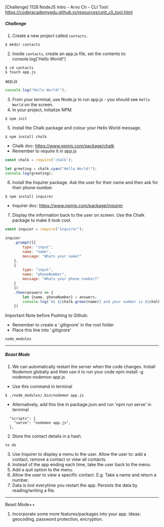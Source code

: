 [Challenge] 1128 NodeJS Intro - Arvo Ch - CLI Tool: https://coderacademyedu.github.io/resources/unit_cli_tool.html

##### Challenge
1.	Create a new project called `contacts`.
```
$ mkdir contacts
```
2.	Inside `contacts`, create an app.js file, set the contents to:
console.log('Hello World!')

```
$ cd contacts
$ touch app.js
```
app.js
```javascript
console.log("Hello World!");
```

3.	From your terminal, use Node.js to run app.js - you should see `Hello World` on the screen.
4.	In your project, initialize NPM.
```
$ npm init
```
5.	Install the Chalk package and colour your Hello World message.
```
$ npm install chalk
```
- Chalk doc: https://www.npmjs.com/package/chalk
- Remember to require it in app.js
```javascript
const chalk = require('chalk');

let greeting = chalk.cyan("Hello World!");
console.log(greeting);
```

6.	Install the Inquirer package. Ask the user for their name and then ask for their phone number.
```
$ npm install inquirer
```
- Inquirer doc: https://www.npmjs.com/package/inquirer

7.	Display the information back to the user on screen. Use the Chalk package to make it look cool.

```javascript
const inquier = require("inquirer");

inquier
    .prompt([{
        type: "input",
        name: "name",
        message: "Whats your name?"
    },
    {
        type: "input",
        name: "phoneNumber",
        message: "Whats your phone number?"
    }
    ])
    .then(answers => {
        let {name, phoneNumber} = answers;
        console.log(`Hi ${chalk.green(name)} and your number is ${chalk.yellow(phoneNumber)}`);
    })
```

Important Note before Pushing to Github:
- Remember to create a '.gitignore' in the root folder
- Place this line into '.gitignore' 
```
node_modules
```

---

##### Beast Mode
1.	We can automatically restart the server when the code changes. Install Nodemon globally and then use it to run your code
npm install -g nodemon
nodemon app.js

- Use this command in terminal
```
$ ./node_modules/.bin/nodemon app.js
```

- Alternatively, add this line in package.json and run 'npm run serve' in terminal
```javacript
  "scripts": {
    "serve": "nodemon app.js",
  },
```

2.	Store the contact details in a hash.
```
to do
```

3.	Use Inquirer to display a menu to the user. Allow the user to: add a contact, remove a contact or view all contacts.
4.	Instead of the app ending each time, take the user back to the menu.
5.	Add a quit option to the menu.
6.	Allow the user to view a specific contact. E.g. Take a name and return a number.
7.	Data is lost everytime you restart the app. Persists the data by reading/writing a file.

---
Beast Mode++
1.	Incorporate some more features/packages into your app. Ideas: geocoding, password protection, encryption.


